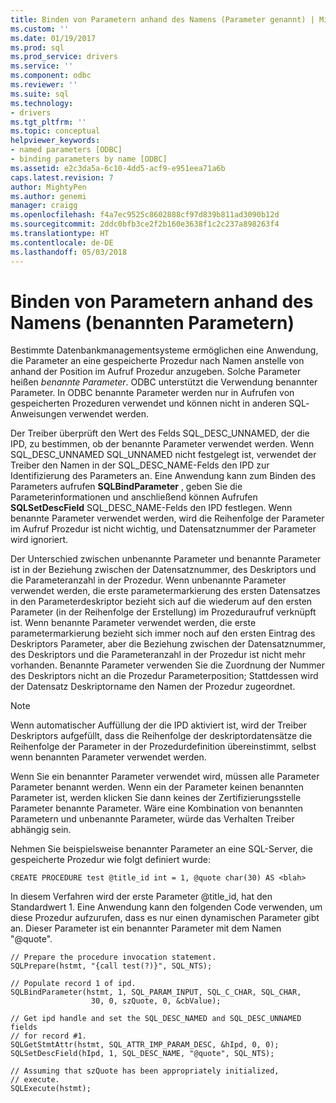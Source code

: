 ```yaml
---
title: Binden von Parametern anhand des Namens (Parameter genannt) | Microsoft Docs
ms.custom: ''
ms.date: 01/19/2017
ms.prod: sql
ms.prod_service: drivers
ms.service: ''
ms.component: odbc
ms.reviewer: ''
ms.suite: sql
ms.technology:
- drivers
ms.tgt_pltfrm: ''
ms.topic: conceptual
helpviewer_keywords:
- named parameters [ODBC]
- binding parameters by name [ODBC]
ms.assetid: e2c3da5a-6c10-4dd5-acf9-e951eea71a6b
caps.latest.revision: 7
author: MightyPen
ms.author: genemi
manager: craigg
ms.openlocfilehash: f4a7ec9525c8602888cf97d839b811ad3090b12d
ms.sourcegitcommit: 2ddc0bfb3ce2f2b160e3638f1c2c237a898263f4
ms.translationtype: HT
ms.contentlocale: de-DE
ms.lasthandoff: 05/03/2018
---
```

# <a name="binding-parameters-by-name-named-parameters"></a>Binden von Parametern anhand des Namens (benannten Parametern)
Bestimmte Datenbankmanagementsysteme ermöglichen eine Anwendung, die Parameter an eine gespeicherte Prozedur nach Namen anstelle von anhand der Position im Aufruf Prozedur anzugeben. Solche Parameter heißen *benannte Parameter*. ODBC unterstützt die Verwendung benannter Parameter. In ODBC benannte Parameter werden nur in Aufrufen von gespeicherten Prozeduren verwendet und können nicht in anderen SQL­Anweisungen verwendet werden.  
  
 Der Treiber überprüft den Wert des Felds SQL_DESC_UNNAMED, der die IPD, zu bestimmen, ob der benannte Parameter verwendet werden. Wenn SQL_DESC_UNNAMED SQL_UNNAMED nicht festgelegt ist, verwendet der Treiber den Namen in der SQL_DESC_NAME-Felds den IPD zur Identifizierung des Parameters an. Eine Anwendung kann zum Binden des Parameters aufrufen **SQLBindParameter** , geben Sie die Parameterinformationen und anschließend können Aufrufen **SQLSetDescField** SQL_DESC_NAME-Felds den IPD festlegen. Wenn benannte Parameter verwendet werden, wird die Reihenfolge der Parameter im Aufruf Prozedur ist nicht wichtig, und Datensatznummer der Parameter wird ignoriert.  
  
 Der Unterschied zwischen unbenannte Parameter und benannte Parameter ist in der Beziehung zwischen der Datensatznummer, des Deskriptors und die Parameteranzahl in der Prozedur. Wenn unbenannte Parameter verwendet werden, die erste parametermarkierung des ersten Datensatzes in den Parameterdeskriptor bezieht sich auf die wiederum auf den ersten Parameter (in der Reihenfolge der Erstellung) im Prozeduraufruf verknüpft ist. Wenn benannte Parameter verwendet werden, die erste parametermarkierung bezieht sich immer noch auf den ersten Eintrag des Deskriptors Parameter, aber die Beziehung zwischen der Datensatznummer, des Deskriptors und die Parameteranzahl in der Prozedur ist nicht mehr vorhanden. Benannte Parameter verwenden Sie die Zuordnung der Nummer des Deskriptors nicht an die Prozedur Parameterposition; Stattdessen wird der Datensatz Deskriptorname den Namen der Prozedur zugeordnet.  
  
> [!NOTE]  
>  Wenn automatischer Auffüllung der die IPD aktiviert ist, wird der Treiber Deskriptors aufgefüllt, dass die Reihenfolge der deskriptordatensätze die Reihenfolge der Parameter in der Prozedurdefinition übereinstimmt, selbst wenn benannten Parameter verwendet werden.  
  
 Wenn Sie ein benannter Parameter verwendet wird, müssen alle Parameter Parameter benannt werden. Wenn ein der Parameter keinen benannten Parameter ist, werden klicken Sie dann keines der Zertifizierungsstelle Parameter benannte Parameter. Wäre eine Kombination von benannten Parametern und unbenannte Parameter, würde das Verhalten Treiber abhängig sein.  
  
 Nehmen Sie beispielsweise benannter Parameter an eine SQL-Server, die gespeicherte Prozedur wie folgt definiert wurde:  
  
```  
CREATE PROCEDURE test @title_id int = 1, @quote char(30) AS <blah>  
```  
  
 In diesem Verfahren wird der erste Parameter @title_id, hat den Standardwert 1. Eine Anwendung kann den folgenden Code verwenden, um diese Prozedur aufzurufen, dass es nur einen dynamischen Parameter gibt an. Dieser Parameter ist ein benannter Parameter mit dem Namen "@quote".  
  
```  
// Prepare the procedure invocation statement.  
SQLPrepare(hstmt, "{call test(?)}", SQL_NTS);  
  
// Populate record 1 of ipd.  
SQLBindParameter(hstmt, 1, SQL_PARAM_INPUT, SQL_C_CHAR, SQL_CHAR,  
                  30, 0, szQuote, 0, &cbValue);  
  
// Get ipd handle and set the SQL_DESC_NAMED and SQL_DESC_UNNAMED fields  
// for record #1.  
SQLGetStmtAttr(hstmt, SQL_ATTR_IMP_PARAM_DESC, &hIpd, 0, 0);  
SQLSetDescField(hIpd, 1, SQL_DESC_NAME, "@quote", SQL_NTS);  
  
// Assuming that szQuote has been appropriately initialized,  
// execute.  
SQLExecute(hstmt);  
```
